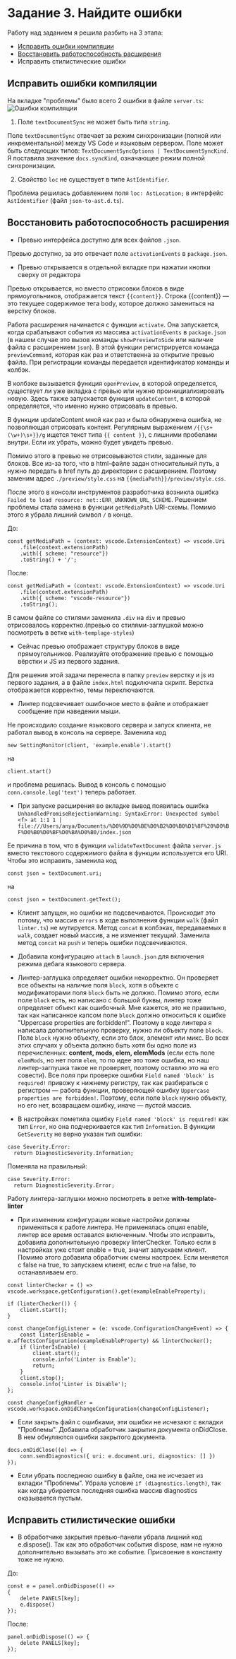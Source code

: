 # Задание 3. Найдите ошибки
Работу над заданием я решила разбить на 3 этапа:
  - [Исправить ошибки компиляции](#%d0%98%d1%81%d0%bf%d1%80%d0%b0%d0%b2%d0%b8%d1%82%d1%8c-%d0%be%d1%88%d0%b8%d0%b1%d0%ba%d0%b8-%d0%bb%d0%b8%d0%bd%d1%82%d0%b5%d1%80%d0%b0)
  - [Восстановить работоспособность расширения](#%d0%92%d0%be%d1%81%d1%81%d1%82%d0%b0%d0%bd%d0%be%d0%b2%d0%b8%d1%82%d1%8c-%d1%80%d0%b0%d0%b1%d0%be%d1%82%d0%be%d1%81%d0%bf%d0%be%d1%81%d0%be%d0%b1%d0%bd%d0%be%d1%81%d1%82%d1%8c-%d1%80%d0%b0%d1%81%d1%88%d0%b8%d1%80%d0%b5%d0%bd%d0%b8%d1%8f)
  - Исправить стилистические ошибки

## Исправить ошибки компиляции
На вкладке "проблемы" было всего 2 ошибки в файле `server.ts`:
![Ошибки компиляции](img/CompileErrors.png)
1. Поле `textDocumentSync` не может быть типа `string`.

Поле `textDocumentSync` отвечает за режим синхронизации (полной или инкрементальной) между VS Code и языковым сервером. Поле может быть следующих типов: `TextDocumentSyncOptions | TextDocumentSyncKind`. Я поставила значение `docs.syncKind`, означающее режим полной синхронизации.

2. Свойство `loc` не существует в типе `AstIdentifier`.

Проблема решилась добавлением поля `loc: AstLocation;` в интерфейс `AstIdentifier` (файл `json-to-ast.d.ts`).

## Восстановить работоспособность расширения
- Превью интерфейса доступно для всех файлов `.json`.

Превью доступно, за это отвечает поле `activationEvents` в `package.json`.
- Превью открывается в отдельной вкладке при нажатии кнопки сверху от редактора

Превью открывается, но вместо отрисовки блоков в виде прямоугольников, отображается текст `{{content}}`. Cтрока {{content}} — это текущее содержимое тега body, которое должно замениться на верстку блоков.

Работа расширения начинается с функции `activate`. Она запускается, когда срабатывают события из массива `activationEvents` в `package.json` (в нашем случае это вызов команды `showPreviewToSide` или наличие файла с расширением `json`). В этой функции регистрируется команда `previewCommand`, которая как раз и ответственна за открытие превью файла. При регистрации команды передается идентификатор команды и колбэк.

В колбэке вызывается функция `openPreview`, в которой определяется, существует ли уже вкладка с превью или нужно проинициализировать новую. Здесь также запускается функция `updateContent`, в которой определяется, что именно нужно отрисовать в превью.

В функции updateContent мной как раз и была обнаружена ошибка, не позволяющая отрисовать контент. Регулярным выражением `/{{\s+(\w+)\s+}}/g` ищется текст типа `{{ content }}`, с лишними пробелами внутри. Если их убрать, можно будет увидеть превью.

Помимо этого в превью не отрисовываются стили, заданные для блоков. Все из-за того, что в html-файле задан относительный путь, а нужно передать в href путь до директории с расширением. Поэтому заменим адрес `./preview/style.css` на `{{mediaPath}}/preview/style.css`.

После этого в консоли инструментов разработчика возникла ошибка `Failed to load resource: net::ERR_UNKNOWN_URL_SCHEME`. Решением проблемы стала замена в функции `getMediaPath` URI-схемы. Помимо этого я убрала лишний символ `/` в конце.

До:
```
const getMediaPath = (context: vscode.ExtensionContext) => vscode.Uri
    .file(context.extensionPath)
    .with({ scheme: "resource"})
    .toString() + '/';
```
После:
```
const getMediaPath = (context: vscode.ExtensionContext) => vscode.Uri
    .file(context.extensionPath)
    .with({ scheme: "vscode-resource"})
    .toString();
```

В самом файле со стилями заменила `.div` на `div` и превью отрисовалось корректно.(превью со стилями-заглушкой можно посмотреть в ветке `with-templage-styles`)

- Сейчас превью отображает структуру блоков в виде прямоугольников. Реализуйте отображение превью с помощью вёрстки и JS из первого задания.

Для решения этой задачи перенесла в папку `preview` верстку и js из первого задания, а в файле `index.html` подключила скрипт. Верстка отображается корректно, темы переключаются.

- Линтер подсвечивает ошибочное место в файле и отображает сообщение при наведении мыши.

Не происходило создание языкового сервера и запуск клиента, не работал вывод в консоль на сервере. Заменила код
```
new SettingMonitor(client, 'example.enable').start()
```
на
```
client.start()
```
и проблема решилась. Вывод в консоль с помощью `conn.console.log('text')` теперь работает.

- При запуске расширения во вкладке вывод появилась ошибка `UnhandledPromiseRejectionWarning: SyntaxError: Unexpected symbol <f> at 1:1
1 | file:///Users/anya/Documents/%D0%9D%D0%BE%D0%B2%D0%B0%D1%8F%20%D0%BF%D0%B0%D0%BF%D0%BA%D0%B0/index.json`

Ее причина в том, что в функции `validateTextDocument` файла `server.js` вместо текстового содержимого файла в функции используется его URI. Чтобы это исправить, заменила код
```
const json = textDocument.uri;
```
на
```
const json = textDocument.getText();
```

- Клиент запущен, но ошибки не подсвечиваются. Происходит это потому, что массив `errors` в ходе выполнения функции `walk` (файл `linter.ts`) не мутируется. Метод `concat` в колбэках, передаваемых в `walk`, создает новый массив, а не изменяет текущий. Заменила метод `concat` на `push` и теперь ошибки подсвечиваются.

- Добавила конфигурацию `attach` в `launch.json` для включения режима дебага языкового сервера.

- Линтер-заглушка определяет ошибки некорректно. Он проверяет все объекты на наличие поля `block`, хотя в объекте с модификаторами поля `block` быть не должно. Помимо этого, если поле `block` есть, но написано с большой буквы, линтер тоже определяет объект как ошибочный. Мне кажется, это не правильно, так как написанное капсом поле `block` должно относиться к ошибке "Uppercase properties are forbidden!". Поэтому в коде линтера я написала дополнительную проверку, нужно ли объекту поле `block`. Поле `block` нужно объекту, если это блок, элемент или микс. Во всех этих случаях у объекта должно быть хотя бы одно поле из перечисленных: **content, mods, elem, elemMods** (если есть поле `elemMods`, но нет поля `elem`, то по идее это тоже ошибка, но наш линтер-заглушка такое не проверяет, поэтому оставлю это на его совести). Все поля при проверке ошибки `Field named 'block' is required!` привожу к нижнему регистру, так как разбираться с регистром — работа функции, проверяющей ошибку `Uppercase properties are forbidden!`. Поэтому, если поле `block` нужно объекту, но его нет, возвращаем ошибку, иначе — пустой массив.
- В настройках пометила ошибку `Field named 'block' is required!` как тип `Error`, но она подчеркивается как тип `Information`. В функции `GetSeverity` не верно указан тип ошибки:

```
case Severity.Error:
  return DiagnosticSeverity.Information;
```
Поменяла на правильный:
```
case Severity.Error:
  return DiagnosticSeverity.Error;
```
Работу линтера-заглушки можно посмотреть в ветке **with-template-linter**

- При изменении конфигурации новые настройки должны применяться к работе линтера. Не применялась опция enable, линтер все время оставался включенным. Чтобы это исправить, добавила дополнительную проверку linterChecker. Только если в настройках уже стоит enable = true, значит запускаем клиент. Помимо этого добавила обработчик смены настроек. Если меняется с false на true, то запускаем клиент, если с true на false, то останавливаем его.

```
const linterChecker = () => vscode.workspace.getConfiguration().get(exampleEnableProperty);

if (linterChecker()) {
    client.start();
}

const changeConfigListener = (e: vscode.ConfigurationChangeEvent) => {
    const linterIsEnable = e.affectsConfiguration(exampleEnableProperty) && linterChecker();
    if (linterIsEnable) {
        client.start();
        console.info('Linter is Enable');
        return;
    }
    client.stop();
    console.info('Linter is Disable');
};

const changeConfigHandler = vscode.workspace.onDidChangeConfiguration(changeConfigListener);
```

- Если закрыть файл с ошибками, эти ошибки не исчезают с вкладки "Проблемы". Добавила обработчик закрытия документа onDidClose. В нем обнуляются ошибки закрытого документа.

```
docs.onDidClose((e) => {
    conn.sendDiagnostics({ uri: e.document.uri, diagnostics: [] })
});
```
- Если убрать последнюю ошибку в файле, она не исчезает из вкладки "Проблемы". Убрала условие `if (diagnostics.length)`, так как когда убирается последняя ошибка массив diagnostics оказывается пустым.


## Исправить стилистические ошибки
- В обработчике закрытия превью-панели убрала лишний код e.dispose(). Так как это обработчик события dispose, нам не нужно дополнительно вызывать это же событие. Присвоение в константу тоже не нужно.

До:
```
const e = panel.onDidDispose(() => 
{
    delete PANELS[key];
    e.dispose()
});
```
После:
```
panel.onDidDispose(() => {   
    delete PANELS[key];
});
```